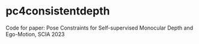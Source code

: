# pc4consistentdepth
Code for paper: Pose Constraints for Self-supervised Monocular Depth and Ego-Motion, SCIA 2023
